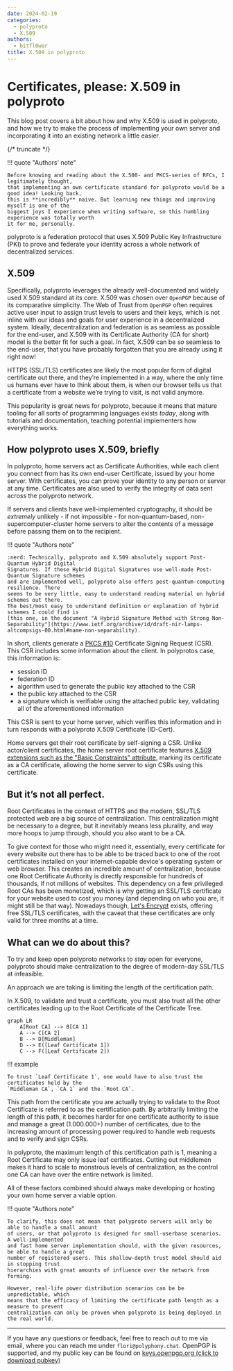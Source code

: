 ```yaml
---
date: 2024-02-19
categories:
  - polyproto
  - X.509
authors:
  - bitfl0wer
title: X.509 in polyproto
---
```


# Certificates, please: X.509 in polyproto

This blog post covers a bit about how and why X.509 is used in polyproto, and how we try to make
the process of implementing your own server and incorporating it into an existing network a little
easier.

{/* truncate */}

!!! quote "Authors' note"

    Before knowing and reading about the X.500- and PKCS-series of RFCs, I legitimately thought,
    that implementing an own certificate standard for polyproto would be a good idea! Looking back,
    this is **incredibly** naive. But learning new things and improving myself is one of the
    biggest joys I experience when writing software, so this humbling experience was totally worth
    it for me, personally.

polyproto is a federation protocol that uses X.509 Public Key Infrastructure (PKI) to prove and
federate your identity across a whole network of decentralized services.

## X.509

Specifically, polyproto leverages the already well-documented and widely used X.509 standard at its
core. X.509 was chosen over `OpenPGP` because of its comparative simplicity. The Web of Trust from
`OpenPGP` often requires active user input to assign trust levels to users and their keys, which is
not inline with our ideas and goals for user experience in a decentralized system.
Ideally, decentralization and federation is as seamless as possible for the end-user,
and X.509 with its Certificate Authority (CA for short) model is the better fit for such a goal.
In fact, X.509 can be *so* seamless to the end-user, that you have probably forgotten that you are
already using it right now!

HTTPS (SSL/TLS) certificates are likely the most popular form of digital certificate out there,
and they’re implemented in a way, where the only time us humans ever have to think about them,
is when our browser tells us that a certificate from a website we’re trying to visit, is not
valid anymore.

This popularity is great news for polyproto, because it means that mature tooling for all sorts
of programming languages exists *today*, along with tutorials and documentation, teaching potential
implementers how everything works.

## How polyproto uses X.509, briefly

In polyproto, home servers act as Certificate Authorities, while each client you connect from has
its own end-user Certificate, issued by your home server. With certificates, you can prove your
identity to any person or server at any time. Certificates are also used to verify the integrity
of data sent across the polyproto network.

If servers and clients have well-implemented cryptography, it should be *extremely* unlikely - if
not impossible - for non-quantum-based, non-supercomputer-cluster home servers to alter
the contents of a message before passing them on to the recipient.

!!! quote "Authors note"

    :nerd: Technically, polyproto and X.509 absolutely support Post-Quantum Hybrid Digital
    Signatures. If these Hybrid Digital Signatures use well-made Post-Quantum Signature schemes
    and are implemented well, polyproto also offers post-quantum-computing resilience. There
    seems to be very little, easy to understand reading material on hybrid schemes out there.
    The best/most easy to understand definition or explanation of hybrid schemes I could find is
    [this one, in the document "A Hybrid Signature Method with Strong Non-Separability"](https://www.ietf.org/archive/id/draft-nir-lamps-altcompsigs-00.html#name-non-separability).

In short, clients generate a [PKCS #10](https://datatracker.ietf.org/doc/html/rfc2986) Certificate
Signing Request (CSR). This CSR includes some information about the client. In polyprotos case, this
information is:

- session ID
- federation ID
- algorithm used to generate the public key attached to the CSR
- the public key attached to the CSR
- a signature which is verifiable using the attached public key, validating all of the
  aforementioned information

This CSR is sent to your home server, which verifies this information and in turn responds with a
polyproto X.509 Certificate (ID-Cert).

Home servers get their root certificate by self-signing a CSR. Unlike actor/client certificates, the
home server root certificate features [X.509 extensions such as the "Basic Constraints" attribute](https://en.wikipedia.org/wiki/X.509#Extensions_informing_a_specific_usage_of_a_certificate),
marking its certificate as a CA certificate, allowing the home server to sign CSRs
using this certificate.

## But it’s not all perfect.

Root Certificates in the context of HTTPS and the modern, SSL/TLS protected web are a big source
of centralization. This centralization might be necessary to a degree, but it inevitably means less
plurality, and way more hoops to jump through, should you also want to be a CA.

To give context for those who might need it, essentially, every certificate for every website out
there has to be able to be traced back to one of the root certificates installed on your
internet-capable device's operating system or web browser. This creates an incredible amount of
centralization, because one Root Certificate Authority is directly responsible for hundreds of
thousands, if not millions of websites. This dependency on a few privileged Root CAs
has been monetized, which is why getting an SSL/TLS certificate for your website
used to cost you money (and depending on who you are, it might still be that way). Nowadays though,
[Let's Encrypt](https://letsencrypt.org) exists, offering free SSL/TLS certificates, with the caveat
that these certificates are only valid for three months at a time.

## What can we do about this?

To try and keep open polyproto networks to *stay* open for everyone, polyproto should make
centralization to the degree of modern-day SSL/TLS at infeasible.

An approach we are taking is limiting the length of the certification path.

In X.509, to validate and trust a certificate, you must also trust all the other certificates leading up to the Root Certificate of the Certificate Tree.

```mermaid
graph LR
    A[Root CA] --> B[CA 1]
    A --> C[CA 2]
    B --> D[Middleman]
    D --> E([Leaf Certificate 1])
    C --> F([Leaf Certificate 2])
```

!!! example

    To trust `Leaf Certificate 1`, one would have to also trust the certificates held by the
    `Middleman CA`, `CA 1` and the `Root CA`.

This path from the certificate you are actually trying to validate to the Root Certificate is
referred to as the certification path. By arbitrarily limiting the length of this path, it becomes
harder for one certificate authority to issue and manage a great (1.000.000+) number of
certificates, due to the increasing amount of processing power required to handle web requests and
to verify and sign CSRs.

In polyproto, the maximum length of this certification path is 1, meaning a Root Certificate may
only issue leaf certificates. Cutting out middlemen makes it hard to scale to monstrous levels
of centralization, as the control one CA can have over the entire network is limited.

All of these factors combined should always make developing or hosting your own home server a
viable option.

!!! quote "Authors note"

    To clarify, this does not mean that polyproto servers will only be able to handle a small amount
    of users, or that polyproto is designed for small-userbase scenarios. A well-implemented
    and fast home server implementation should, with the given resources, be able to handle a great
    number of registered users. This shallow-depth trust model should aid in stopping trust
    hierarchies with great amounts of influence over the network from forming.

    However, real-life power distribution scenarios can be be unpredictable, which
    means that the efficacy of limiting the certificate path length as a measure to prevent
    centralization can only be proven when polyproto is being deployed in the real world.

---

If you have any questions or feedback, feel free to reach out to me via email, where you can
reach me under `flori@polyphony.chat`. OpenPGP is supported, and my public key can be found on
[keys.openpgp.org (click to download pubkey)](https://keys.openpgp.org/vks/v1/by-fingerprint/1AFF5E2D2145C795AB117C2ADCAE4B6877C6FC4E)
